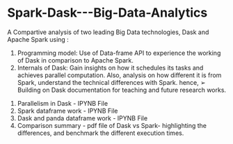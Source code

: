 # Spark-Dask---Big-Data-Analytics

A Compartive analysis of two leading Big Data technologies, Dask and Apache Spark using :
1. Programming model: Use of Data-frame API to experience the working of Dask in comparison to Apache Spark.
2. Internals of Dask: Gain insights on how it schedules its tasks and achieves parallel computation. Also, analysis on how different it is from Spark, understand the technical differences with Spark.
hence,
➢ Building on Dask documentation for teaching and future research works.
1) Parallelism in Dask - IPYNB File
2) Spark dataframe work - IPYNB File
3) Dask and panda dataframe work - IPYNB File
4) Comparison summary - pdf file of Dask vs Spark- highlighting the differences, and benchmark the different execution times.
